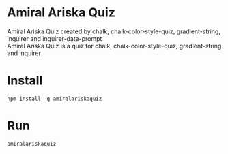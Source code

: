 # Amiral Ariska Quiz
Amiral Ariska Quiz created by chalk, chalk-color-style-quiz, gradient-string, inquirer and inquirer-date-prompt<br>
Amiral Ariska Quiz is a quiz for chalk, chalk-color-style-quiz, gradient-string and inquirer
# Install
`npm install -g amiralariskaquiz`
# Run
`amiralariskaquiz`